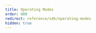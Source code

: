 ```yaml
---
title: Operating Modes
order: 800
redirect: reference/sdk/operating-modes
hidden: true
---
```

<!--Published blog posts refer to this page-->
